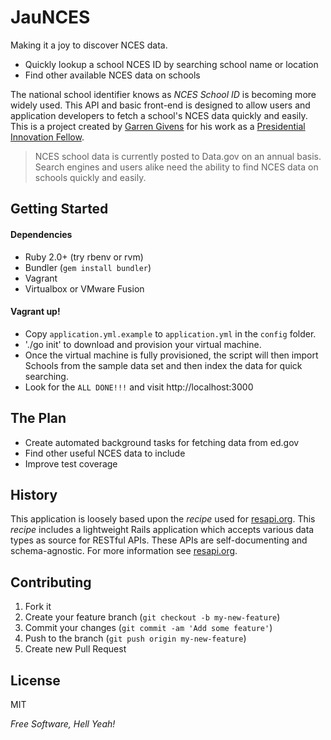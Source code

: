 JauNCES
=========

Making it a joy to discover NCES data.

  - Quickly lookup a school NCES ID by searching school name or location
  - Find other available NCES data on schools

The national school identifier knows as *NCES School ID* is becoming more widely used. This API and basic front-end is designed to allow users and application developers to fetch a school's NCES data quickly and easily. This is a project created by [Garren Givens](http://www.garrengivens.com) for his work as a [Presidential Innovation Fellow](http://www.whitehouse.gov/innovationfellows).

> NCES school data is currently posted to Data.gov on an 
> annual basis. Search engines and users alike need the
> ability to find NCES data on schools quickly and easily.

## Getting Started

#### Dependencies
- Ruby 2.0+ (try rbenv or rvm)
- Bundler (`gem install bundler`)
- Vagrant
- Virtualbox or VMware Fusion

#### Vagrant up!
- Copy `application.yml.example` to `application.yml` in the `config` folder. 
- './go init' to download and provision your virtual machine.
- Once the virtual machine is fully provisioned, the script will then import Schools from the sample data set and then index the data for quick searching.
- Look for the `ALL DONE!!!` and visit http://localhost:3000


## The Plan
  - Create automated background tasks for fetching data from ed.gov
  - Find other useful NCES data to include
  - Improve test coverage

## History
This application is loosely based upon the _recipe_ used for [resapi.org](http://resapi.org). This _recipe_ includes a lightweight Rails application which accepts various data types as source for RESTful APIs. These APIs are self-documenting and schema-agnostic. For more information see [resapi.org](http://resapi.org).
  

## Contributing

1. Fork it
2. Create your feature branch (`git checkout -b my-new-feature`)
3. Commit your changes (`git commit -am 'Add some feature'`)
4. Push to the branch (`git push origin my-new-feature`)
5. Create new Pull Request


## License

MIT

*Free Software, Hell Yeah!*
